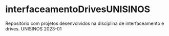 # interfaceamentoDrivesUNISINOS
Repositório com projetos desenvolvidos na disciplina de interfaceamento e drives. UNISINOS 2023-01
